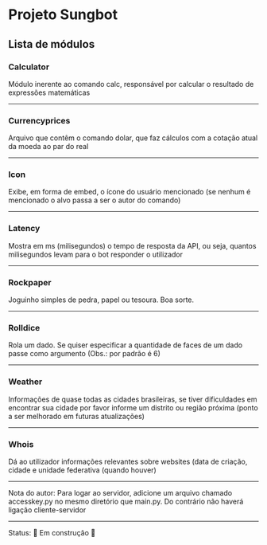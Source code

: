 <h1>Projeto Sungbot</h1>

<h2>Lista de módulos</h2>

<h3>Calculator</h5>
<p>Módulo inerente ao comando calc, responsável por calcular o resultado de expressões matemáticas</p>
<hr>

<h3>Currencyprices</h5>
<p>Arquivo que contêm o comando dolar, que faz cálculos com a cotação atual da moeda ao par do real</p>
<hr>

<h3>Icon</h5>
<p>Exibe, em forma de embed, o ícone do usuário mencionado (se nenhum é mencionado o alvo passa a ser o autor do comando)</p>
<hr>

<h3>Latency</h5>
<p>Mostra em ms (milisegundos) o tempo de resposta da API, ou seja, quantos milisegundos levam para o bot responder o utilizador</p>
<hr>

<h3>Rockpaper</h5>
Joguinho simples de pedra, papel ou tesoura. Boa sorte.
<hr>

<h3>Rolldice</h5>
Rola um dado. Se quiser especificar a quantidade de faces de um dado passe como argumento (Obs.: por padrão é 6)
<hr>

<h3>Weather</h5>
<p>Informações de quase todas as cidades brasileiras, se tiver dificuldades em encontrar sua cidade por favor informe um distrito ou região próxima (ponto a ser melhorado em futuras atualizações)</p>
<hr>

<h3>Whois</h5>
<p>Dá ao utilizador informações relevantes sobre websites (data de criação, cidade e unidade federativa (quando houver)</p>

<hr>

Nota do autor: Para logar ao servidor, adicione um arquivo chamado accesskey.py no mesmo diretório que main.py. Do contrário não haverá ligação cliente-servidor

<hr>

Status: 🚧 Em construção 🚧
